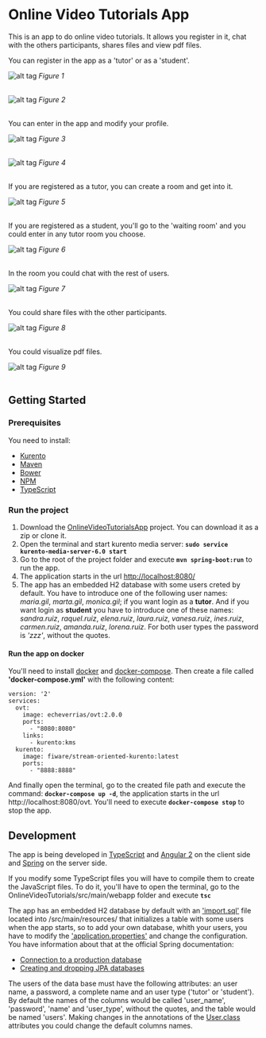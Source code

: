 # Online Video Tutorials App
This is an app to do online video tutorials. It allows you register in it, chat with the others participants, shares files and view pdf files. 

You can register in the app as a 'tutor' or as a 'student'.

![alt tag](https://github.com/Echeverrias/OnlineVideoTutorials/blob/2.0.0/src/main/resources/img/OVT%20-%20sign%20up.png)
       *Figure 1*  <br /><br />

![alt tag](https://github.com/Echeverrias/OnlineVideoTutorials/blob/2.0.0/src/main/resources/img/OVT%20-%20sign%20up2.png)
       *Figure 2*  <br /><br />


You can enter in the app and modify your profile.

![alt tag](https://github.com/Echeverrias/OnlineVideoTutorials/blob/2.0.0/src/main/resources/img/OVT%20-%20sign%20in.png)
       *Figure 3*  <br /><br />

![alt tag](https://github.com/Echeverrias/OnlineVideoTutorials/blob/2.0.0/src/main/resources/img/OVT%20-%20edit%20your%20profile.png)
       *Figure 4*  <br /><br />


If you are registered as a tutor, you can create a room and get into it.

![alt tag](https://github.com/Echeverrias/OnlineVideoTutorials/blob/2.0.0/src/main/resources/img/OVT%20-%20tutor%20waiting%20room.png)
       *Figure 5*  <br /><br />



If you are registered as a student, you'll go to the 'waiting room' and you could enter in any tutor room you choose.

![alt tag](https://github.com/Echeverrias/OnlineVideoTutorials/blob/2.0.0/src/main/resources/img/OVT%20-%20waiting%20room2.png)
       *Figure 6*  <br /><br />



In the room you could chat with the rest of users.

![alt tag](https://github.com/Echeverrias/OnlineVideoTutorials/blob/2.0.0/src/main/resources/img/OVT%20-%20room%20chat.png)
       *Figure 7*  <br /><br />



You could share files with the other participants.

![alt tag](https://github.com/Echeverrias/OnlineVideoTutorials/blob/2.0.0/src/main/resources/img/OVT%20-%20sharing%20files.png)
       *Figure 8*  <br /><br />



You could visualize pdf files.

![alt tag](https://github.com/Echeverrias/OnlineVideoTutorials/blob/2.0.0/src/main/resources/img/OVT%20-%20visualizing%20pdfs.png)
       *Figure 9*  <br /><br />       




## Getting Started
### Prerequisites
You need to install:

- [Kurento](http://doc-kurento.readthedocs.io/en/stable/installation_guide.html)
- [Maven](http://maven.apache.org/install.html)
- [Bower](https://bower.io/#install-bower)
- [NPM](https://docs.npmjs.com/getting-started/installing-node)
- [TypeScript](https://www.typescriptlang.org/index.html#download-links) 


### Run the project
1. Download the [OnlineVideoTutorialsApp](https://github.com/Echeverrias/OnlineVideoTutorials/tree/1.0.x) project. You can download it as a zip or clone it.
2. Open the terminal and start kurento media server: **`sudo service kurento-media-server-6.0 start`** 
3. Go to the root of the project folder and execute **`mvn spring-boot:run`** to run the app.
4. The application starts in the url [http://localhost:8080/](http://localhost:8080/)
5. The app has an embedded H2 database with some users creted by default. You have to introduce one of the following user names: *maria.gil*, *marta.gil*, *monica.gil*; if you want login as a **tutor**. And if you want login as **student** you have to introduce one of these names: *sandra.ruiz*, *raquel.ruiz*, *elena.ruiz*, *laura.ruiz*, *vanesa.ruiz*, *ines.ruiz*, *carmen.ruiz*, *amanda.ruiz*, *lorena.ruiz*. For both user types the password is *'zzz'*, without the quotes.

#### Run the app on docker
You'll need to install [docker](https://docs.docker.com/engine/installation/) and [docker-compose](https://docs.docker.com/compose/install/). Then create a file called **'docker-compose.yml'** with the following content:
```
version: '2'
services:
  ovt:
    image: echeverrias/ovt:2.0.0
    ports:
      - "8080:8080"
    links:
      - kurento:kms
  kurento:
    image: fiware/stream-oriented-kurento:latest
    ports:
      - "8888:8888"
```
And finally open the terminal, go to the created file path and execute the command: **`docker-compose up -d`**, the application starts in the url http://localhost:8080/ovt. You'll need to execute **`docker-compose stop`** to stop the app.


## Development
The app is being developed in [TypeScript](https://www.typescriptlang.org/) and [Angular 2](https://angular.io/) on the client side and [Spring](https://spring.io/) on the server side.

If you modify some TypeScript files you will have to compile them to create the JavaScript files. To do it, you'll have to open the terminal, go to the OnlineVideoTutorials/src/main/webapp folder and execute **`tsc`**

The app has an embedded H2 database by default with an ['import.sql'](https://github.com/Echeverrias/OnlineVideoTutorials/blob/2.0.0/src/main/resources/import.sql) file located into /src/main/resources/ that initializes a table with some users when the app starts, so to add your own database, whith your users, you have to modify the ['application.properties'](https://github.com/Echeverrias/OnlineVideoTutorials/blob/2.0.0/src/main/resources/application.properties) and change the configuration. You have information about that at the official Spring documentation:
- [Connection to a production database](http://docs.spring.io/spring-boot/docs/current/reference/htmlsingle/#boot-features-connect-to-production-database)
- [Creating and dropping JPA databases](http://docs.spring.io/spring-boot/docs/current/reference/htmlsingle/#boot-features-spring-data-jpa-repositories)

The users of the data base must have the following attributes: an user name, a password, a complete name and an user type ('tutor' or 'student'). By default the names of the columns would be called 'user_name', 'password', 'name' and 'user_type', without the quotes, and the table would be named 'users'. Making changes in the annotations of the [User.class](https://github.com/Echeverrias/OnlineVideoTutorials/blob/2.0.0/src/main/java/org/jaea/onlinevideotutorials/domain/User.java) attributes you could change the default columns names.  
